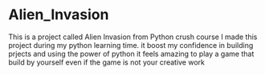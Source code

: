 # Alien_Invasion
This is a project called Alien Invasion from Python crush course
I made this project during my python learning time.
it boost my confidence in building prjects and using the power of python
it feels amazing to play a game that build by yourself even if the game is not your creative work
